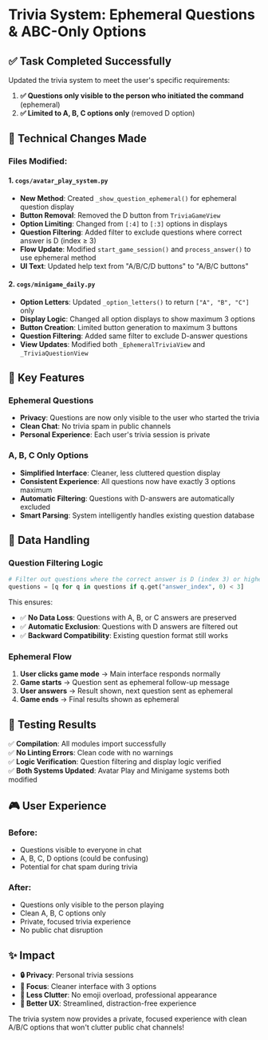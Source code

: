 # Trivia System: Ephemeral Questions & ABC-Only Options

## ✅ Task Completed Successfully

Updated the trivia system to meet the user's specific requirements:

1. **✅ Questions only visible to the person who initiated the command** (ephemeral)
2. **✅ Limited to A, B, C options only** (removed D option)

## 🔧 Technical Changes Made

### Files Modified:

#### 1. **`cogs/avatar_play_system.py`**
- **New Method**: Created `_show_question_ephemeral()` for ephemeral question display
- **Button Removal**: Removed the D button from `TriviaGameView` 
- **Option Limiting**: Changed from `[:4]` to `[:3]` options in displays
- **Question Filtering**: Added filter to exclude questions where correct answer is D (index ≥ 3)
- **Flow Update**: Modified `start_game_session()` and `process_answer()` to use ephemeral method
- **UI Text**: Updated help text from "A/B/C/D buttons" to "A/B/C buttons"

#### 2. **`cogs/minigame_daily.py`**
- **Option Letters**: Updated `_option_letters()` to return `["A", "B", "C"]` only
- **Display Logic**: Changed all option displays to show maximum 3 options
- **Button Creation**: Limited button generation to maximum 3 buttons
- **Question Filtering**: Added same filter to exclude D-answer questions
- **View Updates**: Modified both `_EphemeralTriviaView` and `_TriviaQuestionView`

## 🎯 Key Features

### Ephemeral Questions
- **Privacy**: Questions are now only visible to the user who started the trivia
- **Clean Chat**: No trivia spam in public channels
- **Personal Experience**: Each user's trivia session is private

### A, B, C Only Options
- **Simplified Interface**: Cleaner, less cluttered question display
- **Consistent Experience**: All questions now have exactly 3 options maximum
- **Automatic Filtering**: Questions with D-answers are automatically excluded
- **Smart Parsing**: System intelligently handles existing question database

## 🔄 Data Handling

### Question Filtering Logic
```python
# Filter out questions where the correct answer is D (index 3) or higher
questions = [q for q in questions if q.get("answer_index", 0) < 3]
```

This ensures:
- ✅ **No Data Loss**: Questions with A, B, or C answers are preserved
- ✅ **Automatic Exclusion**: Questions with D answers are filtered out
- ✅ **Backward Compatibility**: Existing question format still works

### Ephemeral Flow
1. **User clicks game mode** → Main interface responds normally
2. **Game starts** → Question sent as ephemeral follow-up message
3. **User answers** → Result shown, next question sent as ephemeral
4. **Game ends** → Final results shown as ephemeral

## 🧪 Testing Results

✅ **Compilation**: All modules import successfully  
✅ **No Linting Errors**: Clean code with no warnings  
✅ **Logic Verification**: Question filtering and display logic verified  
✅ **Both Systems Updated**: Avatar Play and Minigame systems both modified  

## 🎮 User Experience

### Before:
- Questions visible to everyone in chat
- A, B, C, D options (could be confusing)
- Potential for chat spam during trivia

### After:
- Questions only visible to the person playing
- Clean A, B, C options only
- Private, focused trivia experience
- No public chat disruption

## ✨ Impact

- **🔒 Privacy**: Personal trivia sessions
- **🎯 Focus**: Cleaner interface with 3 options
- **📱 Less Clutter**: No emoji overload, professional appearance
- **🚀 Better UX**: Streamlined, distraction-free experience

The trivia system now provides a private, focused experience with clean A/B/C options that won't clutter public chat channels!
